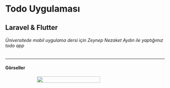 # Todo Uygulaması
## Laravel & Flutter
###### Üniversitede mobil uygulama dersi için Zeynep Nezaket Aydın ile yaptığımız todo app
---
#### Görseller

<div align="center" style="display:flex; flex-direction:column; flex-wrap:nowrap; width:800px;">
    <img style="width:50%;" src="./readme/mobil_onizleme.gif" />
    <div style='background-color:red; width:50%;'> </div>
</div>

